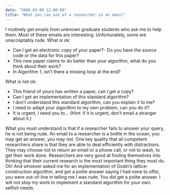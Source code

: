 ```yaml
---
date: "2008-03-09 12:00:00"
title: "What you can ask of a researcher in an email"
---
```




I routinely get emails from unknown graduate students who ask me to help them. Most of these emails are interesting. Unfortunately, some are unacceptably rude.
What is ok:

- Can I get an electronic copy of your paper?- Do you have the source code or the data for this paper?
- This new paper claims to do better than your algorithm, what do you think about their work?
- In Algorithm 1, isn&rsquo;t there a missing loop at the end?


What is not ok:

- This friend of yours has written a paper, can I get a copy?
- Can I get an implementation of this standard algorithm?
- I don&rsquo;t understand this standard algorithm, can you explain it to me?
- I need to adapt your algorithm to my own problem, can you do it?
- It is urgent, I need you to&hellip; (Hint: if it is urgent, don&rsquo;t email a stranger about it.)


What you must understand is that if a researcher fails to answer your query, he is not being rude. An email to a researcher is a bottle in the ocean, you may get an answer, you may not.
One key quality that all competent researchers share is that they are able to deal efficiently with distractions. They may choose not to return an email or a phone call, or not to wash, to get their work done. Researchers are very good at fooling themselves into thinking that their current research is the most important thing they must do.
Oh! And whoever asked me for an implementation of Godin&rsquo;s lattice-construction algorithm, and got a polite answer saying I had none to offer, you were out-of-line in telling me I was rude. You did get a polite answer. I will not stop my work to implement a standard algorithm for your own selfish needs.

